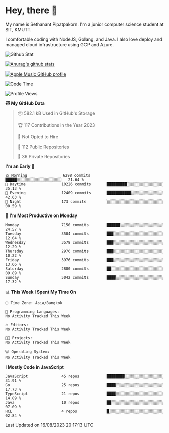 # Hey, there 🙌
My name is Sethanant Pipatpakorn. I'm a junior computer science student at SIT, KMUTT.

I comfortable coding with NodeJS, Golang, and Java. I also love deploy and managed cloud infrastructure using GCP and Azure.

![Github Stat](https://github-profile-summary-cards.vercel.app/api/cards/profile-details?username=thetkpark&theme=dracula)

[![Anurag's github stats](https://github-readme-stats.vercel.app/api?username=thetkpark&count_private=true&show_icons=true&theme=tokyonight)](https://github.com/anuraghazra/github-readme-stats)

[![Apple Music GitHub profile](https://apple-music-github-profile.rayriffy.com/theme/light.svg?uid=000347.6120fcbefcb74cd59d65c108cc315787.1333)](https://github.com/rayriffy/apple-music-github-profile)

<!--START_SECTION:waka-->
![Code Time](http://img.shields.io/badge/Code%20Time-1%2C017%20hrs%206%20mins-blue)

![Profile Views](http://img.shields.io/badge/Profile%20Views-0-blue)

**🐱 My GitHub Data** 

> 📦 582.1 kB Used in GitHub's Storage 
 > 
> 🏆 117 Contributions in the Year 2023
 > 
> 🚫 Not Opted to Hire
 > 
> 📜 112 Public Repositories 
 > 
> 🔑 36 Private Repositories 
 > 
**I'm an Early 🐤** 

```text
🌞 Morning                6298 commits        █████░░░░░░░░░░░░░░░░░░░░   21.64 % 
🌆 Daytime                10226 commits       █████████░░░░░░░░░░░░░░░░   35.13 % 
🌃 Evening                12409 commits       ███████████░░░░░░░░░░░░░░   42.63 % 
🌙 Night                  173 commits         ░░░░░░░░░░░░░░░░░░░░░░░░░   00.59 % 
```
📅 **I'm Most Productive on Monday** 

```text
Monday                   7150 commits        ██████░░░░░░░░░░░░░░░░░░░   24.57 % 
Tuesday                  3504 commits        ███░░░░░░░░░░░░░░░░░░░░░░   12.04 % 
Wednesday                3578 commits        ███░░░░░░░░░░░░░░░░░░░░░░   12.29 % 
Thursday                 2976 commits        ███░░░░░░░░░░░░░░░░░░░░░░   10.22 % 
Friday                   3976 commits        ███░░░░░░░░░░░░░░░░░░░░░░   13.66 % 
Saturday                 2880 commits        ██░░░░░░░░░░░░░░░░░░░░░░░   09.89 % 
Sunday                   5042 commits        ████░░░░░░░░░░░░░░░░░░░░░   17.32 % 
```


📊 **This Week I Spent My Time On** 

```text
🕑︎ Time Zone: Asia/Bangkok

💬 Programming Languages: 
No Activity Tracked This Week

🔥 Editors: 
No Activity Tracked This Week

🐱‍💻 Projects: 
No Activity Tracked This Week

💻 Operating System: 
No Activity Tracked This Week
```

**I Mostly Code in JavaScript** 

```text
JavaScript               45 repos            ████████░░░░░░░░░░░░░░░░░   31.91 % 
Go                       25 repos            ████░░░░░░░░░░░░░░░░░░░░░   17.73 % 
TypeScript               21 repos            ████░░░░░░░░░░░░░░░░░░░░░   14.89 % 
Java                     10 repos            ██░░░░░░░░░░░░░░░░░░░░░░░   07.09 % 
HCL                      4 repos             █░░░░░░░░░░░░░░░░░░░░░░░░   02.84 % 
```




 Last Updated on 16/08/2023 20:17:13 UTC
<!--END_SECTION:waka-->
